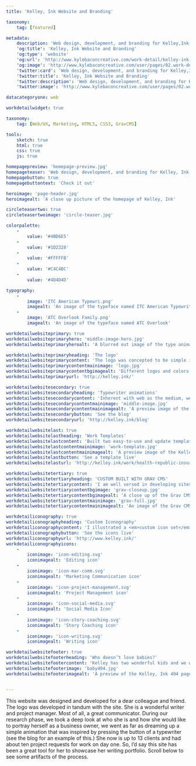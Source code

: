 ```yaml
---
title: 'Kelley, Ink Website and Branding'

taxonomy:
    tag: [featured]

metadata:
    description: 'Web design, development, and branding for Kelley,Ink, a successful one-woman content writing and project managment business.'
    'og:title': 'Kelley, Ink Website and Branding'
    'og:type': 'website'
    'og:url': 'http://www.kylebaconcreative.com/work-detail/kelley-ink-website-branding/'
    'og:image': 'http://www.kylebaconcreative.com/user/pages/02.work-detail/kelley-ink-website-branding/middle-image-hero.jpg'
    'twitter:card': 'Web design, development, and branding for Kelley,Ink, a successful one-woman content writing and project managment business.'
    'twitter:title': 'Kelley, Ink Website and Branding'
    'twitter:description': 'Web design, development, and branding for Kelley,Ink, a successful one-woman content writing and project managment business.'
    'twitter:image': 'http://www.kylebaconcreative.com/user/pages/02.work-detail/kelley-ink-website-branding/middle-image-hero.jpg'

datacategoryone: web

workdetailwidget: true

taxonomy:
    tag: [Web/UX, Marketing, HTML5, CSS3, GravCMS]

tools:
    sketch: true
    html: true
    css: true
    js: true

homepagepreview: 'homepage-preview.jpg'
homepageteaser: 'Web design, development, and branding for Kelley, Ink, a successful one-woman content writing and project managment business.'
homepagebutton: true
homepagebuttontext: 'Check it out'

heroimage: 'page-header.jpg'
heroimagealt: 'A close up picture of the homepage of Kelley, Ink'

circleteasertwo: true
circleteasertwoimage: 'circle-teaser.jpg'

colorpalette:
    -
        value: '#4BD6E5'
    -
        value: '#1D2328'
    -
        value: '#FFFFFB'
    -
        value: '#C4C4BC'
    -
        value: '#4D4D4D'

typography:
    -
        image: 'ITC American Typewri.png'
        imagealt: 'An image of the typeface named ITC American Typewriter.'
    -
        image: 'ATC Overlook Family.png'
        imagealt: 'An image of the typeface named ATC Overlook'

workdetailwebsiteprimary: true
workdetailwebsiteprimaryhero: 'middle-image-hero.jpg'
workdetailwebsiteprimaryheroalt: 'A blurred out image of the type animation on the homepage'

workdetailwebsiteprimaryheading: 'The logo'
workdetailwebsiteprimarycontent: 'The logo was concepted to be simple in nature and pay homage to her love for typewriters and more importantly, communication. She wanted something that was bespoke to her and something instantly digestible for her brand.'
workdetailwebsiteprimarycontentmainimage: 'logo.jpg'
workdetailwebsiteprimarycontentbgimagealt: 'Different logos and colors for Kelley, Ink'
workdetailwebsiteprimaryurl: 'http://kelley.ink/'

workdetailwebsitesecondary: true
workdetailwebsitesecondaryheading: 'Typewriter animations'
workdetailwebsitesecondarycontent: 'Inherent with web as the medium, we have the option to take inspiration from the real world and inject it into websites if the conceptual direction calls for it. Not just because we can, but because it makes sense and helps to tell the story. In this case, on the blog, testimonial page, certain button elements, and others, we took the concept of pressing a button to make a mark on paper to the digital realm because it made sense and helped the narrative.'
workdetailwebsitesecondarycontentmainimage: 'middle-image.jpg'
workdetailwebsitesecondarycontentmainimagealt: 'A preview image of the Kelley.Ink blog developed by Kyle Bacon'
workdetailwebsitesecondarybutton: 'See the blog'
workdetailwebsitesecondaryurl: 'http://kelley.ink/blog'

workdetailwebsitelast: true
workdetailwebsitelastheading: 'Work Templates'
workdetailwebsitelastcontent: 'Built two easy-to-use and update templates to present her communication work to prospective clients. Allows for any type of image, content, and button endpoint, whether that be opening a PDF or going to another site.'
workdetailwebsitelastcontentmainimage: 'work-template.jpg'
workdetailwebsitelastcontentmainimagealt: 'A preview image of the Kelley.Ink case study worked template developed by Kyle Bacon'
workdetailwebsitelastbutton: 'See a template live'
workdetailwebsitelasturl: 'http://kelley.ink/work/health-republic-insurance-website'

workdetailwebsitetertiary: true
workdetailwebsitetertiaryheading: 'CUSTOM BUILT WITH GRAV CMS'
workdetailwebsitetertiarycontent: 'I am well versed in developing sites with <a class="text-link white" href="https://getgrav.org/" target="_blank">GravCMS</a>. It is very flexible, versatile, and customizable to the concept and needs of any site, big or small. <a class="text-link white" href="/contact">Contact me</a> for your next web development project. I am an end-to-end Front end designer and developer; carrying you from concept to execution.'
workdetailwebsitetertiarycontentbgimage: 'grav-closeup.jpg'
workdetailwebsitetertiarycontentbgimagealt: 'A close up of the Grav CMS Dashboard'
workdetailwebsitetertiarycontentmainimage: 'grav-full.jpg'
workdetailwebsitetertiarycontentmainimagealt: 'An image of the Grav CMS Dashboard'

workdetailiconography: true
workdetailiconographyheading: 'Custom Iconography'
workdetailiconographycontent: 'I illustrated a <em>custom icon set</em> that is used on the homepage of the site showcasing the skills of Kelley. If you hover over them, one gets a sweet little CSS3 animation that was inspired by pushing the keys of a typewriter, further pushing the writing and typewriter vibe.'
workdetailiconographybutton: 'See the icons live'
workdetailiconographyurl: 'http://www.kelley.ink/'
workdetailiconographyicons:
    -
        iconimage: 'icon-editing.svg'
        iconimagealt: 'Editing icon'
    -
        iconimage: 'icon-mar-comm.svg'
        iconimagealt: 'Marketing Communication icon'
    -
        iconimage: 'icon-project-management.svg'
        iconimagealt: 'Project Management icon'
    -
        iconimage: 'icon-social-media.svg'
        iconimagealt: 'Social Media Icon'
    -
        iconimage: 'icon-story-coaching.svg'
        iconimagealt: 'Story Coaching icon'
    -
        iconimage: 'icon-writing.svg'
        iconimagealt: 'Writing icon'

workdetailwebsitefooter: true
workdetailwebsitefooterheading: 'Who doesn’t love babies?'
workdetailwebsitefootercontent: 'Kelley has two wonderful kids and we wanted to take the opportunity to make the 404 page comical, friendly, and personal to brighten someone’s day and ease the pain of not landing where they should’ve'
workdetailwebsitefooterimage: 'baby404.jpg'
workdetailwebsitefooterimagealt: 'A preview of the Kelley, Ink 404 page.'


---
```

This website was designed and developed for a dear colleague and friend. The logo was developed in tandum with the site. She is a wonderful writer and project manager. Most of all, a great communicator. During our research phase, we took a deep look at who she is and how she would like to portray herself as a business owner, we went as far as dreaming up a simple animation that was inspired by pressing the button of a typewriter (see the blog for an example of this.) She now is up to 13 clients and had about ten project requests for work on day one. So, I’d say this site has been a great tool for her to showcase her writing portfolio. Scroll below to see some artifacts of the process.

